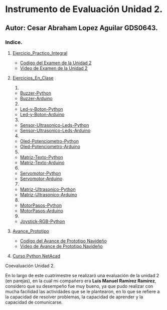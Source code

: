 # Instrumento de Evaluación Unidad 2.

## Autor: Cesar Abraham Lopez Aguilar GDS0643.

### Indice.

1. [Ejercicio_Practico_Integral](https://github.com/CesarAbraham0428/IOT-Unidad-2/tree/main/Ejercicio_Practico_Integral)
    * [Codigo del Examen de la Unidad 2](https://github.com/CesarAbraham0428/IOT-Unidad-2/blob/main/Ejercicio_Practico_Integral/examenU2.py)
    * [Video de Examen de la Unidad 2](https://drive.google.com/file/d/1BAd0vMPGTdXoP-LcRFr4T4yAR5RNKnNE/view?usp=drive_link)
2. [Ejercicios_En_Clase](https://github.com/CesarAbraham0428/IOT-Unidad-2/tree/main/Ejercicios_En_Clase)
    
    1. 
    * [Buzzer-Python](https://drive.google.com/file/d/1KiD1GWeSuOSS5ahMsJza9f5EZE-hbLu1/view?usp=drive_link)
    * [Buzzer-Arduino](https://drive.google.com/file/d/1mn9DIAgtaehEN14agQcrb25SsRqLFbRl/view?usp=drive_link)
    2. 
    * [Led-y-Boton-Python](https://drive.google.com/file/d/195eZ802qTqXiL-zT3f44vH6tgKI_1Q6w/view?usp=drive_link)
    * [Led-y-Boton-Arduino](https://drive.google.com/file/d/19HFdEY7yCZAV8EAEKUDUW6ly3L-sjFm1/view?usp=drive_link)
    3. 
    * [Sensor-Ultrasonico-Leds-Python](https://drive.google.com/file/d/19NQXgwk0IsdtV0wl7LNL7jPvvflPkFXV/view?usp=drive_link)
    * [Sensor-Ultrasonico-Leds-Arduino](https://drive.google.com/file/d/19PhhezDh3HwFs0iQluIjV5t1PwJaDioQ/view?usp=drive_link)
    4. 
    * [Oled-Potenciometro-Python](https://drive.google.com/file/d/1AfjgWC-Aplq-UMzCMpYsxicGDRV5gbHJ/view?usp=drive_link)
    * [Oled-Potenciometro-Arduino](https://drive.google.com/file/d/1AkcPc4Mxdpmp4049I5g9_8hV9u6eTjKR/view?usp=drive_link)
    5. 
    * [Matriz-Texto-Python](https://drive.google.com/file/d/1AlZ2CTYDnDdw7hPGA94vhRubCFOGvgQN/view?usp=drive_link)
    * [Matriz-Texto-Arduino](https://drive.google.com/file/d/1Anem5B2aFdCZxchdweh_ZiossDo7UPWR/view?usp=drive_link)
    6. 
    * [Servomotor-Python](https://drive.google.com/file/d/1B4ZkdXJc4zG1RM0QfLD_jUyYYVWC9FEL/view?usp=drive_link)
    * [Servomotor-Arduino](https://drive.google.com/file/d/1B1JWcEWwaEAVC0HWtgbGz5MKNB9lQw6N/view?usp=drive_link)
    7. 
    * [Matriz-Ultrasonico-Python](https://drive.google.com/file/d/1B5JbbZXbFcHBvXyp9G8Ckz0PMRXLvSe5/view?usp=drive_link)
    * [Matriz-Ultrasonico-Arduino](https://drive.google.com/file/d/1BBaNuupn-w2oyZShwhEnx5gA2PjpzfsB/view?usp=drive_link)
    8. 
    * [MotorPasos-Python](https://drive.google.com/file/d/1BA7Is7OscwF7Hc9w7yalfUXakC28FI2j/view?usp=drive_link)
    * [MotorPasos-Arduino](https://drive.google.com/file/d/1B63SqzJSZh0RCm0jWkYxWwUONO9k6IQW/view?usp=drive_link)
    9. 
    * [Joystick-RGB-Python](https://drive.google.com/file/d/1BACeKLAgEi2ke9R5DNjJViXxjNTR0JUj/view?usp=drive_link)


3. [Avance_Prototipo](https://github.com/CesarAbraham0428/IOT-Unidad-2/tree/main/Avance_Proyecto_Navide%C3%B1o)
    * [Codigo del Avance de Prototipo Navideño]()
    * [Video de Avance de Prototipo Navideño]()
4. [Curso Python NetAcad](https://github.com/CesarAbraham0428/IOT-Unidad-2/blob/main/Curso_Python_NetAcad/Capturas.md)

Coevaluación Unidad 2.

En lo largo de este cuatrimestre se realizaró una evaluación de la unidad 2 (en parejas), en la cual mi compañero era **Luis Manuel Ramírez Ramírez**, considero que su desempeño fue muy bueno, ya que pudo realizar con mucha facilidad las actividades que se le plantearon, en lo que se refiere a la capacidad de resolver problemas, la capacidad de aprender y la capacidad de comunicarse.